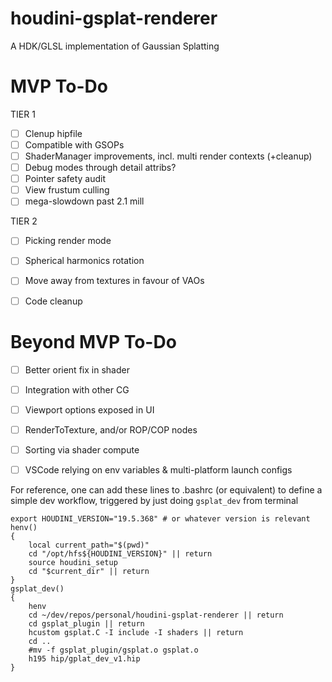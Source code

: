 # houdini-gsplat-renderer
A HDK/GLSL implementation of Gaussian Splatting

# MVP To-Do

TIER 1
- [ ] Clenup hipfile
- [ ] Compatible with GSOPs
- [ ] ShaderManager improvements, incl. multi render contexts (+cleanup)
- [ ] Debug modes through detail attribs?
- [ ] Pointer safety audit
- [ ] View frustum culling
- [ ] mega-slowdown past 2.1 mill

TIER 2
- [ ] Picking render mode
- [ ] Spherical harmonics rotation
- [ ] Move away from textures in favour of VAOs
- [ ] Code cleanup


# Beyond MVP To-Do
- [ ] Better orient fix in shader
- [ ] Integration with other CG
- [ ] Viewport options exposed in UI
- [ ] RenderToTexture, and/or ROP/COP nodes
- [ ] Sorting via shader compute
- [ ] VSCode relying on env variables & multi-platform launch configs









For reference, one can add these lines to .bashrc (or equivalent) to define a simple dev workflow, triggered by just doing `gsplat_dev` from terminal

```
export HOUDINI_VERSION="19.5.368" # or whatever version is relevant
henv()
{
    local current_path="$(pwd)"
    cd "/opt/hfs${HOUDINI_VERSION}" || return
    source houdini_setup
    cd "$current_dir" || return
}
gsplat_dev()
{
    henv
    cd ~/dev/repos/personal/houdini-gsplat-renderer || return
    cd gsplat_plugin || return
    hcustom gsplat.C -I include -I shaders || return
    cd ..
    #mv -f gsplat_plugin/gsplat.o gsplat.o
    h195 hip/gplat_dev_v1.hip
}
```
